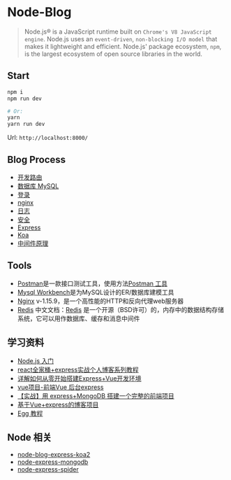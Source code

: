 # Node-Blog

> Node.js® is a JavaScript runtime built on `Chrome's V8 JavaScript engine`. Node.js uses an `event-driven`, `non-blocking I/O model` that makes it lightweight and efficient. Node.js' package ecosystem, `npm`, is the largest ecosystem of open source libraries in the world.

## Start

```bash
npm i 
npm run dev

# Or:
yarn
yarn run dev
```

Url: `http://localhost:8000/`

## Blog Process

* [开发路由](./docs/router.md)
* [数据库 MySQL](./docs/mysql.md)
* [登录](./docs/signin.md)
* [nginx](./docs/nginx.md)
* [日志](./docs/log.md)
* [安全](./docs/safety.md)
* [Express](./docs/express.md)
* [Koa](./docs/koa.md)
* [中间件原理](./docs/middleware.md)

## Tools

* [Postman](https://www.getpostman.com/)是一款接口测试工具，使用方法[Postman 工具](https://www.jianshu.com/p/556a7700004d)
* [Mysql Workbench](https://dev.mysql.com/downloads/workbench/)是为MySQL设计的ER/数据库建模工具
* [Nginx](http://nginx.org/) v-1.15.9，是一个高性能的HTTP和反向代理web服务器
* [Redis](https://redis.io/) 中文文档：[Redis](http://www.redis.cn/) 是一个开源（BSD许可）的，内存中的数据结构存储系统，它可以用作数据库、缓存和消息中间件

## 学习资料

* [Node.js 入门](https://cnodejs.org/getstart)
* [react全家桶+express实战个人博客系列教程](https://www.jianshu.com/p/406f6df0f916)
* [详解如何从零开始搭建Express+Vue开发环境](https://www.jianshu.com/p/c65ecdcffed1)
* [vue项目-前端Vue 后台express](https://www.jianshu.com/p/4940ae61b752)
* [【实战】用 express+MongoDB 搭建一个完整的前端项目](https://segmentfault.com/a/1190000015866331)
* [基于Vue+express的博客项目](https://www.jianshu.com/p/92fa50ea0b84)
* [Egg 教程](https://eggjs.org/zh-cn/tutorials/index.html)

## Node 相关

* [node-blog-express-koa2](../../../node-blog-express-koa2)
* [node-express-mongodb](../../../node-express-mongodb)
* [node-express-spider](../../../node-express-spider)

